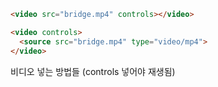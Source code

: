 ```html
<video src="bridge.mp4" controls></video>

<video controls>
  <source src="bridge.mp4" type="video/mp4">
</video>
```
비디오 넣는 방법들 (controls 넣어야 재생됨)